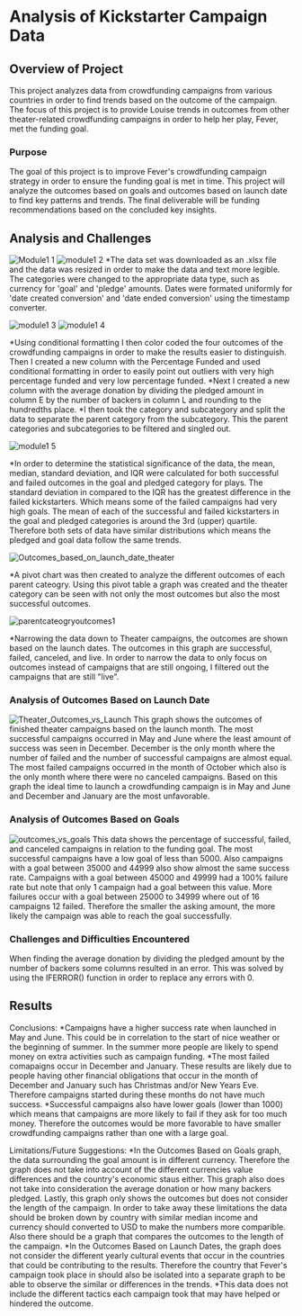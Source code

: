# Analysis of Kickstarter Campaign Data
## Overview of Project
This project analyzes data from crowdfunding campaigns from various countries in order to find trends based on the outcome of the campaign. The focus of this project is to provide Louise trends in outcomes from other theater-related crowdfunding campaigns in order to help her play, Fever, met the funding goal. 
### Purpose 
The goal of this project is to improve Fever's crowdfunding campaign strategy in order to ensure the funding goal is met in time. This project will analyze the outcomes based on goals and outcomes based on launch date to find key patterns and trends. The final deliverable will be funding recommendations based on the concluded key insights. 
## Analysis and Challenges
![Module1 1](https://user-images.githubusercontent.com/57520471/158078910-1e80bb6f-edda-45dd-bfb9-480c10f86b04.png)
![module1 2](https://user-images.githubusercontent.com/57520471/158078912-cda395c4-25bc-4613-9d78-aa173b2d27ed.png)
  *The data set was downloaded as an .xlsx file and the data was resized in order to make the data and text more legible. The categories were changed to the appropriate data type, such as currency for 'goal' and 'pledge' amounts. Dates were formated uniformly for 'date created conversion' and 'date ended conversion' using the timestamp converter. 

![module1 3](https://user-images.githubusercontent.com/57520471/158078913-a48d052d-e7fb-4558-92c5-e5a93cd714b3.png)
![module1 4](https://user-images.githubusercontent.com/57520471/158078914-f42bbf05-6e1e-47df-8701-373f36307d33.png)

  *Using conditional formatting I then color coded the four outcomes of the crowdfunding campaigns in order to make the results easier to distinguish. 
Then I created a new column with the Percentage Funded and used conditional formatting in order to easily point out outliers with very high percentage funded and very low percentage funded. 
  *Next I created a new column with the average donation by dividing the pledged amount in column E by the number of backers in column L and rounding to the hundredths place. 
  *I then took the category and subcategory and split the data to separate the parent category from the subcategory. This the parent categories and subcategories to be filtered and singled out. 

![module1 5](https://user-images.githubusercontent.com/57520471/158078915-3f70729b-a7d2-4403-b3ad-917d6653bad7.png)

  *In order to determine the statistical significance of the data, the mean, median, standard deviation, and IQR were calculated for both successful and failed outcomes in the goal and pledged category for plays. The standard deviation in compared to the IQR has the greatest difference in the failed kickstarters. Which means some of the failed campaigns had very high goals. The mean of each of the successful and failed kickstarters in the goal and pledged categories is around the 3rd (upper) quartile. Therefore both sets of data have similar distributions which means the pledged and goal data follow the same trends.

![Outcomes_based_on_launch_date_theater](https://user-images.githubusercontent.com/57520471/158078597-a8189bf7-ea9e-4db4-bc09-da0aedcf0c14.png)

  *A pivot chart was then created to analyze the different outcomes of each parent cateogry. Using this pivot table a graph was created and the theater category can be seen with not only the most outcomes but also the most successful outcomes. 

![parentcateogryoutcomes1](https://user-images.githubusercontent.com/57520471/158078566-016a8133-6242-486d-9612-70d436c5b6cf.png)

  *Narrowing the data down to Theater campaigns, the outcomes are shown based on the launch dates. The outcomes in this graph are successful, failed, canceled, and live. In order to narrow the data to only focus on outcomes instead of campaigns that are still ongoing, I filtered out the campaigns that are still "live".

### Analysis of Outcomes Based on Launch Date
![Theater_Outcomes_vs_Launch](https://user-images.githubusercontent.com/57520471/158076909-1a239b96-8ab1-4862-94bc-50346433b8df.png)
This graph shows the outcomes of finished theater campaigns based on the launch month. The most successful campaigns occurred in May and June where the least amount of success was seen in December. December is the only month where the number of failed and the number of successful campaigns are almost equal. The most failed campaigns occurred in the month of October which also is the only month where there were no canceled campaigns. Based on this graph the ideal time to launch a crowdfunding campaign is in May and June and December and January are the most unfavorable. 


### Analysis of Outcomes Based on Goals
![outcomes_vs_goals](https://user-images.githubusercontent.com/57520471/158076907-3342bc07-3148-4249-b6f8-514a0b6ec806.png)
This data shows the percentage of successful, failed, and canceled campaigns in relation to the funding goal. The most successful campaigns have a low goal of less than 5000. Also campaigns with a goal between 35000 and 44999 also show almost the same success rate. Campaigns with a goal between 45000 and 49999 had a 100% failure rate but note that only 1 campaign had a goal between this value. More failures occur with a goal between 25000 to 34999 where out of 16 campaigns 12 failed. Therefore the smaller the asking amount, the more likely the campaign was able to reach the goal successfully. 

### Challenges and Difficulties Encountered
When finding the average donation by dividing the pledged amount by the number of backers some columns resulted in an error. This was solved by using the IFERROR() function in order to replace any errors with 0.
## Results
Conclusions:
  *Campaigns have a higher success rate when launched in May and June. This could be in correlation to the start of nice weather or the beginning of summer. In the summer more people are likely to spend money on extra activities such as campaign funding.
  *The most failed comapaigns occur in December and January. These results are likely due to people having other financial obligations that occur in the month of December and January such has Christmas and/or New Years Eve. Therefore campaigns started during these months do not have much success. 
  *Successful campaigns also have lower goals (lower than 1000) which means that campaigns are more likely to fail if they ask for too much money. Therefore the outcomes would be more favorable to have smaller crowdfunding campaigns rather than one with a large goal. 

Limitations/Future Suggestions:
  *In the Outcomes Based on Goals graph, the data surrounding the goal amount is in different currency. Therefore the graph does not take into account of the different currencies value differences and the country's economic staus either. This graph also does not take into consideration the average donation or how many backers pledged. Lastly, this graph only shows the outcomes but does not consider the length of the campaign. In order to take away these limitations the data should be broken down by country with similar median income and currency should converted to USD to make the numbers more comparible. Also there should be a graph that compares the outcomes to the length of the campaign.
  *In the Outcomes Based on Launch Dates, the graph does not consider the different yearly cultural events that occur in the countries that could be contributing to the results. Therefore the country that Fever's campaign took place in should also be isolated into a separate graph to be able to observe the similar or differences in the trends. 
  *This data does not include the different tactics each campaign took that may have helped or hindered the outcome. 
